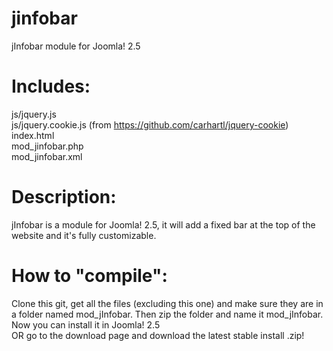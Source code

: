 jinfobar
========

jInfobar module for Joomla! 2.5


Includes:
========
js/jquery.js<br />
js/jquery.cookie.js (from https://github.com/carhartl/jquery-cookie)<br />
index.html<br />
mod_jinfobar.php<br />
mod_jinfobar.xml<br />



Description:
========
jInfobar is a module for Joomla! 2.5, it will add a fixed bar at the top of the
website and it's fully customizable.



How to "compile":
========
Clone this git, get all the files (excluding this one) and make sure they are in
a folder named mod_jInfobar. Then zip the folder and name it mod_jInfobar.
Now you can install it in Joomla! 2.5<br />
OR go to the download page and download the latest stable install .zip!